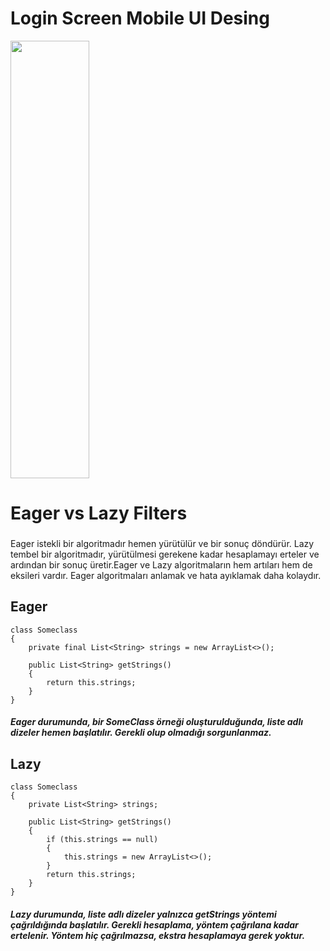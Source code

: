 # Login Screen Mobile UI Desing

<p aling="center" width="70%">
  <img widht="32%" src="https://user-images.githubusercontent.com/47765119/188325307-21cbff46-2b70-4742-b4ec-f2194f2d0b0d.gif" width="50%" height="700px">
</p>

# Eager vs Lazy Filters
###
Eager istekli bir algoritmadır hemen yürütülür ve bir sonuç döndürür. Lazy tembel bir algoritmadır, yürütülmesi gerekene kadar hesaplamayı erteler ve ardından bir sonuç üretir.Eager ve Lazy algoritmaların hem artıları hem de eksileri vardır. Eager algoritmaları anlamak ve hata ayıklamak daha kolaydır.

## Eager 

````
class Someclass
{
    private final List<String> strings = new ArrayList<>();

    public List<String> getStrings()
    {
        return this.strings;
    }
}
````
##### Eager durumunda, bir SomeClass örneği oluşturulduğunda, liste adlı dizeler hemen başlatılır. Gerekli olup olmadığı sorgunlanmaz.

## Lazy

````
class Someclass
{
    private List<String> strings;

    public List<String> getStrings()
    {
        if (this.strings == null)
        {
            this.strings = new ArrayList<>();
        }
        return this.strings;
    }
}
````

#####  Lazy durumunda, liste adlı dizeler yalnızca getStrings yöntemi çağrıldığında başlatılır. Gerekli hesaplama, yöntem çağrılana kadar ertelenir. Yöntem hiç çağrılmazsa, ekstra hesaplamaya  gerek yoktur.

